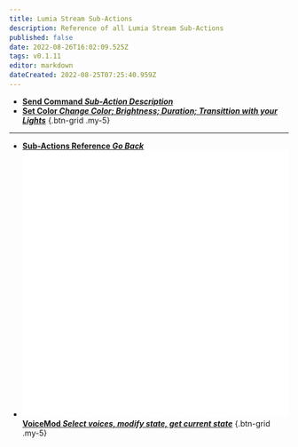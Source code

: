 ```yaml
---
title: Lumia Stream Sub-Actions
description: Reference of all Lumia Stream Sub-Actions
published: false
date: 2022-08-26T16:02:09.525Z
tags: v0.1.11
editor: markdown
dateCreated: 2022-08-25T07:25:40.959Z
---
```


* [<i class="mdi mdi-slash-forward-box" style="color: #FF4566;"></i>**Send Command *Sub-Action Description***](/en/Sub-Actions/Lumia-Stream/Send-Command)
* [<i class="mdi mdi-format-color-fill" style="color: #FF4566;"></i>**Set Color *Change Color; Brightness; Duration; Transittion with your Lights***](/en/Sub-Actions/Lumia-Stream/Set-Color)
{.btn-grid .my-5}

---

- [<i class="mdi mdi-chevron-left"></i>**Sub-Actions Reference *Go Back***](/en/Sub-Actions)
- [<img src="/logos/voicemod.png"/>**VoiceMod *Select voices, modify state, get current state***](/en/Sub-Actions/VoiceMod)
{.btn-grid .my-5}